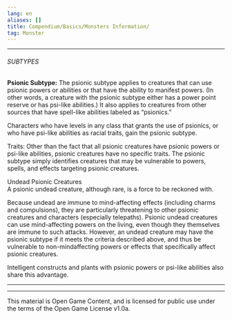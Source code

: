 ```yaml
---
lang: en
aliases: []
title: Compendium/Basics/Monsters Information/
tag: Monster
---
```



---

###### SUBTYPES


**Psionic Subtype:** The psionic subtype applies to creatures that can use psionic powers or abilities or that have the ability to manifest powers. (In other words, a creature with the psionic subtype either has a power point reserve or has psi-like abilities.) It also applies to creatures from other sources that have spell-like abilities labeled as “psionics.”  

Characters who have levels in any class that grants the use of psionics, or who have psi-like abilities as racial traits, gain the psionic subtype.

Traits: Other than the fact that all psionic creatures have psionic powers or psi-like abilities, psionic creatures have no specific traits. The psionic subtype simply identifies creatures that may be vulnerable to powers, spells, and effects targeting psionic creatures.

Undead Psionic Creatures  
A psionic undead creature, although rare, is a force to be reckoned with.

Because undead are immune to mind-affecting effects (including charms and compulsions), they are particularly threatening to other psionic creatures and characters (especially telepaths). Psionic undead creatures can use mind-affecting powers on the living, even though they themselves are immune to such attacks. However, an undead creature may have the psionic subtype if it meets the criteria described above, and thus be vulnerable to non-mindaffecting powers or effects that specifically affect psionic creatures.

Intelligent constructs and plants with psionic powers or psi-like abilities also share this advantage.



---

---

This material is Open Game Content, and is licensed for public use under
the terms of the Open Game License v1.0a.
